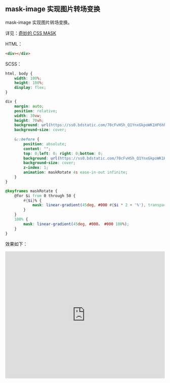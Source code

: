 ## mask-image 实现图片转场变换

mask-image 实现图片转场变换。

详见：[奇妙的 CSS MASK](https://github.com/chokcoco/iCSS/issues/80)

HTML：

```html
<div></div>
```

SCSS：
```scss
html, body {
    width: 100%;
    height: 100%;
    display: flex;
}

div {
    margin: auto;
    position: relative;
    width: 30vw;
    height: 70vh;
    background: url(https://ss0.bdstatic.com/70cFvHSh_Q1YnxGkpoWK1HF6hhy/it/u=2128480768,3645204276&fm=26&gp=0.jpg) no-repeat;
    background-size: cover;
    
    &::before {
        position: absolute;
        content: "";
        top: 0;left: 0; right: 0;bottom: 0;
        background: url(https://ss0.bdstatic.com/70cFvHSh_Q1YnxGkpoWK1HF6hhy/it/u=1877625006,2341162086&fm=26&gp=0.jpg) no-repeat;
        background-size: cover;
        z-index: 1;
        animation: maskRotate 4s ease-in-out infinite;
    }
}

@keyframes maskRotate {
    @for $i from 0 through 50 { 
        #{$i}% {
            mask: linear-gradient(45deg, #000 #{$i * 2 + '%'}, transparent #{$i * 2.5 + '%'}, transparent #{$i * 2.5 + '%'});
        }
    }
    100% {
        mask: linear-gradient(45deg, #000， #000 100%);
    }
}
```

效果如下：

<iframe height="400" style="width: 100%;" scrolling="no" title="MASK linear-gradient 转场" src="https://codepen.io/Chokcoco/embed/RwrpmyL?height=265&theme-id=light&default-tab=result" frameborder="no" loading="lazy" allowtransparency="true" allowfullscreen="true">
  See the Pen <a href='https://codepen.io/Chokcoco/pen/RwrpmyL'>MASK linear-gradient 转场</a> by Chokcoco
  (<a href='https://codepen.io/Chokcoco'>@Chokcoco</a>) on <a href='https://codepen.io'>CodePen</a>.
</iframe>